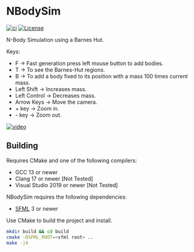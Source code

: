 # NBodySim #

[![ci](https://github.com/cristianglezm/NBodySim/actions/workflows/ci.yml/badge.svg?branch=master)](https://github.com/cristianglezm/NBodySim/actions/workflows/ci.yml) [![License](https://img.shields.io/badge/License-Apache_2.0-blue.svg)](https://opensource.org/licenses/Apache-2.0)

N-Body Simulation using a Barnes Hut.

Keys:

* F -> Fast generation press left mouse button to add bodies.
* T -> To see the Barnes-Hut regions.
* B -> To add a body fixed to its position with a mass 100 times current mass.
* Left Shift -> Increases mass.
* Left Control -> Decreases mass.
* Arrow Keys -> Move the camera.
* \+ key -> Zoom in.
* \- key -> Zoom out.

[![video](https://img.youtube.com/vi/AnCReCPR28o/maxresdefault.jpg)](https://youtu.be/AnCReCPR28o)

## Building ##

Requires CMake and one of the following compilers:

* GCC 13 or newer
* Clang 17 or newer [Not Tested]
* Visual Studio 2019 or newer [Not Tested]

NBodySim requires the following dependencies:

* [SFML](http://sfml-dev.org) 3 or newer

Use CMake to build the project and install.

```bash
mkdir build && cd build
cmake -DSFML_ROOT=<sfml root> ..
make -j4
```
